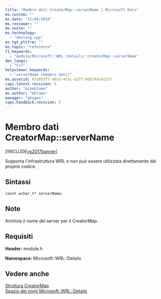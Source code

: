 ```yaml
---
title: "Membro dati CreatorMap::serverName | Microsoft Docs"
ms.custom: ""
ms.date: "11/04/2016"
ms.reviewer: ""
ms.suite: ""
ms.technology: 
  - "devlang-cpp"
ms.tgt_pltfrm: ""
ms.topic: "reference"
f1_keywords: 
  - "module/Microsoft::WRL::Details::CreatorMap::serverName"
dev_langs: 
  - "C++"
helpviewer_keywords: 
  - "serverName (membro dati)"
ms.assetid: 07a853f7-98cd-47a1-a2ff-0db74dc4cb37
caps.latest.revision: 5
author: "mikeblome"
ms.author: "mblome"
manager: "ghogen"
caps.handback.revision: 5
---
```

# Membro dati CreatorMap::serverName
[!INCLUDE[vs2017banner](../assembler/inline/includes/vs2017banner.md)]

Supporta l'infrastruttura WRL e non può essere utilizzata direttamente dal proprio codice.  
  
## Sintassi  
  
```  
const wchar_t* serverName;  
```  
  
## Note  
 Archivia il nome del server per il CreatorMap.  
  
## Requisiti  
 **Header:** module.h  
  
 **Namespace:** Microsoft::WRL::Details  
  
## Vedere anche  
 [Struttura CreatorMap](../windows/creatormap-structure.md)   
 [Spazio dei nomi Microsoft::WRL::Details](../windows/microsoft-wrl-details-namespace.md)